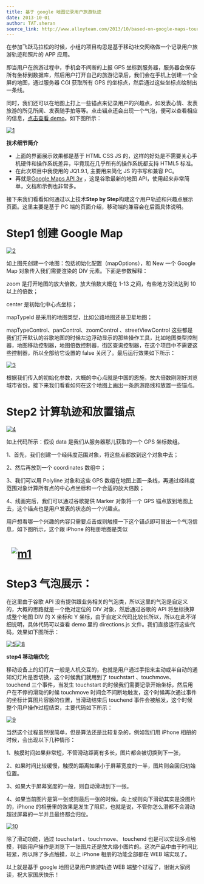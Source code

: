 ```yaml
---
title: 基于 google 地图记录用户旅游轨迹
date: 2013-10-01
author: TAT.sheran
source_link: http://www.alloyteam.com/2013/10/based-on-google-maps-tourist-track-record-user/
---
```


<!-- {% raw %} - for jekyll -->

在参加飞跃马拉松的时候，小组的项目构思是基于移动社交网络做一个记录用户旅游轨迹和照片的 APP 应用。

即当用户在旅游过程中，手机会不间断的上报 GPS 坐标到服务器，服务器会保存所有坐标到数据库，然后用户打开自己的旅游记录后，我们会在手机上创建一个全屏的地图，通过服务器 CGI 获取所有 GPS 的坐标点，然后通过这些坐标点绘制出一条线。

同时，我们还可以在地图上打上一些锚点来记录用户的兴趣点，如发表心情、发表旅游的所见所闻、发表随手拍等等。点击锚点还会出现一个气泡，便可以查看相应的信息，[点击查看 demo](http://sheranli.com/wp-content/uploads/2013/10/map/)。如下图所示：

[![](http://www.alloyteam.com/wp-content/uploads/2013/10/1.png "1")](http://www.alloyteam.com/wp-content/uploads/2013/10/1.png)

**技术细节简介**

-   上面的界面展示效果都是基于 HTML CSS JS 的，这样的好处是不需要关心手机硬件和操作系统差异，毕竟现在几乎所有的操作系统都支持 HTML5 标准。
-   在此次项目中我使用的 JQ1.9.1, 主要用来简化 JS 的书写和兼容 PC。
-   再就是[Google Maps API 3v](https://developers.google.com/maps/documentation/javascript/tutorial) ，这是谷歌最新的地图 API，使用起来非常简单，文档和示例也非常多。

接下来我们看看如何通过以上技术**Step by Step**构建这个用户轨迹和兴趣点展示页面。这里主要是基于 PC 端的页面介绍，移动端的兼容会在后面具体说明。

# Step1 创建 Google Map

[![](http://www.alloyteam.com/wp-content/uploads/2013/10/2.png "2")](http://www.alloyteam.com/wp-content/uploads/2013/10/2.png)

如上图先创建一个地图：包括初始化配置（mapOptions），和 New 一个 Google Map 对象传入我们需要渲染的 DIV 元素。下面是参数解释：

zoom 是打开地图的放大倍数，放大倍数大概在 1-13 之间，有些地方没法达到 10 以上的倍数；

center 是初始化中心点坐标；

mapTypeId 是采用的地图类型，比如公路地图还是卫星地图；

mapTypeControl、panControl、zoomControl 、streetViewControl 这些都是我们打开默认的谷歌地图的时候左边浮动显示的那些操作工具，比如地图类型控制器，地图移动控制器，地图倍数控制器，街区查询控制器，在这个项目中不需要这些控制器，所以全部给它设置的 false 关闭了。最后运行效果如下所示：

[![](http://www.alloyteam.com/wp-content/uploads/2013/10/3.png "3")](http://www.alloyteam.com/wp-content/uploads/2013/10/3.png)

根据我们传入的初始化参数，大概的中心点就是中国的恩施，放大倍数刚刚好浏览城市省份。接下来我们看看如何在这个地图上画出一条旅游路线和放置一些锚点。

# Step2 计算轨迹和放置锚点

[![](http://www.alloyteam.com/wp-content/uploads/2013/10/4.png "4")](http://www.alloyteam.com/wp-content/uploads/2013/10/4.png)

如上代码所示：假设 data 是我们从服务器那儿获取的一个 GPS 坐标数组。

1、首先，我们创建一个经纬度范围对象，将这些点都放到这个对象中去；

2、然后再放到一个 coordinates 数组中；

3、我们可以用 Polyline 对象和这些 GPS 数组在地图上画一条线，再通过经纬度范围对象计算所有点的中心点坐标和一个合适的放大倍数；

4、线画完后，我们可以通过谷歌提供 Marker 对象将一个 GPS 锚点放到地图上去，这个锚点也是用户发表的状态的一个兴趣点。

用户想看哪一个兴趣的内容只需要点击或则触摸一下这个锚点即可冒出一个气泡信息，如下图所示，这个跟 iPhone 的相册地图是类似

#   [![](http://www.alloyteam.com/wp-content/uploads/2013/10/m1.jpg "m1")](http://www.alloyteam.com/wp-content/uploads/2013/10/m1.jpg)

# Step3 气泡展示：

在这里由于谷歌 API 没有提供跟业务相关的气泡类，所以这里的气泡是自定义的，大概的思路就是一个绝对定位的 DIV 对象，然后通过谷歌的 API 将坐标换算成整个地图 DIV 的 X 坐标和 Y 坐标，由于自定义代码比较长所以，所以在此不详细说明，具体代码可以查看 demo 里的 directions.js 文件。我们直接运行这些代码，效果如下图所示：

[![](http://www.alloyteam.com/wp-content/uploads/2013/10/5.jpg "5")](http://www.alloyteam.com/wp-content/uploads/2013/10/5.jpg)[![](http://www.alloyteam.com/wp-content/uploads/2013/10/8.jpg "8")](http://www.alloyteam.com/wp-content/uploads/2013/10/8.jpg)

**step4 移动端优化**

移动设备上的幻灯片一般是人机交互的，也就是用户通过手指来主动或半自动的通知幻灯片是否切换，这个时候我们就用到了 touchstart 、touchmove、 touchend 三个事件，当发生 touchstart 的时候我们需要记录开始坐标，然后用户在不停的滑动的时候 touchmove 时间会不间断地触发，这个时候再次通过事件的坐标计算图片容器的位置，当滑动结束后 touchend 事件会被触发，这个时候整个用户操作过程结束，主要代码如下所示：

[![](http://www.alloyteam.com/wp-content/uploads/2013/10/9.png "9")](http://www.alloyteam.com/wp-content/uploads/2013/10/9.png)

当然这个过程虽然很简单，但是算法还是比较复杂的，例如我们用 iPhone 相册的时候，会出现以下几种情形：

1、触摸时间如果非常短，不管滑动距离有多长，图片都会被切换到下一张，

2、如果时间比较缓慢，触摸的距离如果小于屏幕宽度的一半，图片则会回归初始位置。

3、如果大于屏幕宽度的一般，则自动滑动到下一张。

4、如果当前图片是第一张或则最后一张的时候。向上或则向下滑动其实是没图片的，iPhone 的相册里的效果是发生了阻尼，也就是说，不管你怎么滑都不会滑动超过屏幕的一半并且最终都会归位。

[![](http://www.alloyteam.com/wp-content/uploads/2013/10/10.png "10")](http://www.alloyteam.com/wp-content/uploads/2013/10/10.png)

除了滑动功能，通过 touchstart 、touchmove、 touchend 也是可以实现多点触摸，判断用户操作是浏览下一张图片还是放大缩小图片的。这次产品中由于时间比较紧，所以除了多点触摸，以上 iPhone 相册的功能全部都在 WEB 端实现了。

以上就是基于 google 地图记录用户旅游轨迹 WEB 端整个过程了，谢谢大家阅读，祝大家国庆快乐！

<!-- {% endraw %} - for jekyll -->